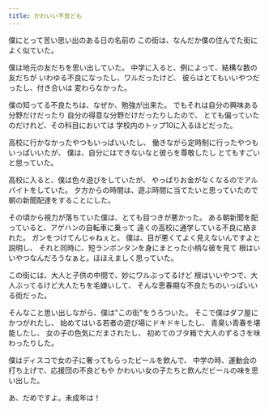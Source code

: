 ```yaml
---
title: かわいい不良ども
---
```

僕にとって苦い思い出のある日の名前の
この街は、なんだか僕の住んでた街によく似ていた。

僕は地元の友だちを思い出していた。
中学に入ると、例によって、結構な数の友だちが
いわゆる不良になったし、ワルだったけど、
彼らはとてもいいやつだったし、付き合いは
変わらなかった。

僕の知ってる不良たちは、なぜか、勉強が出来た。
でもそれは自分の興味ある分野だけだったり
自分の得意な分野だけだったりしたので、
とても偏っていたのだけれど、その科目においては
学校内のトップ10に入るほどだった。

高校に行かなかったやつもいっぱいいたし、
働きながら定時制に行ったやつもいっぱいいたが、
僕は、自分にはできないなと彼らを尊敬したし
とてもすごいと思っていた。

高校に入ると、僕は色々遊びをしていたが、
やっぱりお金がなくなるのでアルバイトをしていた。
夕方からの時間は、遊ぶ時間に当てたいと思っていたので
朝の新聞配達をすることにした。

その頃から視力が落ちていた僕は、とても目つきが悪かった。
ある朝新聞を配っていると、アゲハンの自転車に乗って
遠くの高校に通学している不良に絡まれた。
ガンをつけてんじゃねぇと。
僕は、目が悪くてよく見えないんですよと説明し、
それと同時に、短ランボンタンを身にまとった小柄な彼を見て
根はいいやつなんだろうなぁと。ほほえましく思っていた。

この街には、大人と子供の中間で、妙にワルぶってるけど
根はいいやつで、大人ぶってるけど大人たちを毛嫌いして、
そんな思春期な不良たちのいっぱいいる街だった。

そんなこと思い出しながら、僕は"この街"をうろついた。
そこで僕はダフ屋にかつがれたし、
始めてはいる若者の遊び場にドキドキしたし、
青臭い青春を堪能したし、
女の子の色気にだまされたし、
初めてのブタ箱で大人のずるさを味わったりした。

僕はディスコで女の子に奢ってもらったビールを飲んで、
中学の時、運動会の打ち上げで、応援団の不良どもや
かわいい女の子たちと飲んだビールの味を思い出した。


あ、だめですよ。未成年は！
